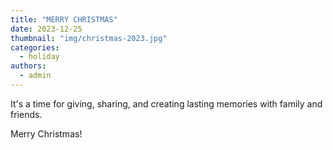 ```yaml
---
title: "MERRY CHRISTMAS"
date: 2023-12-25
thumbnail: "img/christmas-2023.jpg"
categories: 
  - holiday
authors: 
  - admin
---
```


It's a time for giving, sharing, and creating lasting memories with family and friends. 

Merry Christmas!